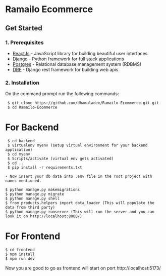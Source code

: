# Ramailo Ecommerce

## Get Started

### 1. Prerequisites

- [ReactJs](https://react.dev/) - JavaScript library for building beautiful user interfaces
- [Django](https://www.djangoproject.com/) - Python framework for full stack applications
- [Postgres](https://www.postgresql.org/) - Relational database management system (RDBMS)
- [DRF](https://www.django-rest-framework.org/) - Django rest framework for building web apis

### 2. Installation

On the command prompt run the following commands:

``` 
 $ git clone https://github.com/dhamaladev/Ramailo-Ecommerce.git.git
 $ cd Ramailo-Ecommerce
 ```
 # For Backend
```
 $ cd backend
 $ virtualenv myenv (setup virtual environment for your backend application)
 $ cd myenv 
 $ Scripts/activate (virtual env gets activated)
 $ cd ..
 $ pip install -r requirements.txt

 ```
 
 ```
 - Now insert your db data into .env file in the root project with names mentioned.
 ```
 ```
 $ python manage.py makemigrations
 $ python manage.py migrate
 $ python manage.py shell
$ from products.helpers import data_loader (This will populate the data from third party)
$ python manage.py runserver (This will run the server and you can look it on http://localhost:8080/)

 ```
# For Frontend
```
$ cd frontend
$ npm install
$ npm run dev
```

Now you are good to go as frontend will start on port http://localhost:5173/
